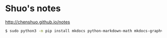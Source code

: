 # Shuo's notes
http://chenshuo.github.io/notes

```bash
$ sudo python3 -m pip install mkdocs python-markdown-math mkdocs-graphviz
```
